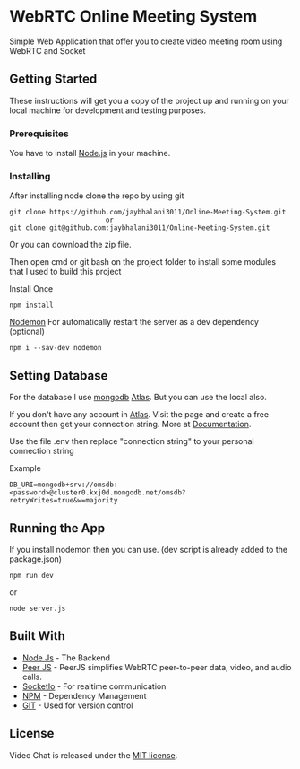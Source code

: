 # WebRTC Online Meeting System

Simple Web Application that offer you to create video meeting room using WebRTC and Socket

## Getting Started

These instructions will get you a copy of the project up and running on your local machine for development and testing purposes. 

### Prerequisites

You have to install [Node.js](https://nodejs.org/en/) in your machine.

### Installing

After installing node clone the repo by using git

```
git clone https://github.com/jaybhalani3011/Online-Meeting-System.git
                        or
git clone git@github.com:jaybhalani3011/Online-Meeting-System.git

```

Or you can download the zip file.

Then open cmd or git bash on the project folder to install some modules that I used to build this project

Install Once

```
npm install
```

[Nodemon](https://www.npmjs.com/package/nodemon) For automatically restart the server as a dev dependency (optional)

```
npm i --sav-dev nodemon
```

## Setting Database

For the database I use [mongodb](https://www.mongodb.com/) [Atlas](https://www.mongodb.com/cloud/atlas). But you can use the local also.

If you don't have any account in [Atlas](https://www.mongodb.com/cloud/atlas). Visit the page and create a free account then get your connection string. More at [Documentation](https://docs.atlas.mongodb.com/tutorial/create-new-cluster/).

Use the file .env then replace "connection string" to your personal connection string

Example

```
DB_URI=mongodb+srv://omsdb:<password>@cluster0.kxj0d.mongodb.net/omsdb?retryWrites=true&w=majority
```

## Running the App

If you install nodemon then you can use. (dev script is already added to the package.json)

```
npm run dev
```

or

```
node server.js
```

## Built With

- [Node Js](https://nodejs.org/en/) - The Backend
- [Peer JS](https://peerjs.com/) - PeerJS simplifies WebRTC peer-to-peer data, video, and audio calls.
- [SocketIo](https://socket.io/) - For realtime communication
- [NPM](https://www.npmjs.com/) - Dependency Management
- [GIT](https://git-scm.com/) - Used for version control

## License

Video Chat is released under the [MIT license](LICENSE.txt).
